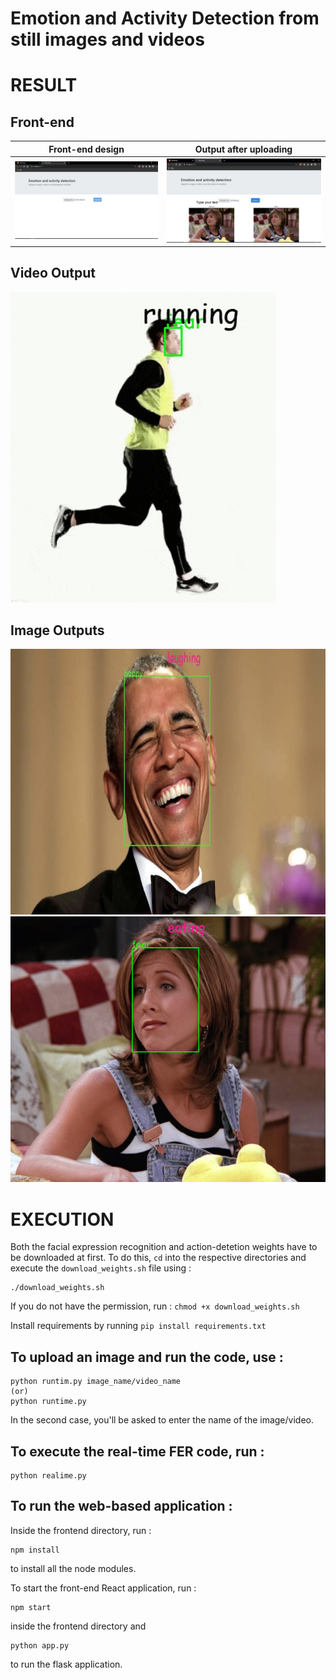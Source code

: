 # Emotion and Activity Detection from still images and videos

# RESULT

## Front-end 

Front-end design           |  Output after uploading
:-------------------------:|:-------------------------:
![](https://github.com/SurajSubramanian/Emotion-and-Activity-Detection/blob/main/images/frontend1.png)  |  ![](https://github.com/SurajSubramanian/Emotion-and-Activity-Detection/blob/main/images/frontend2.png)

## Video Output

<img src="https://github.com/SurajSubramanian/Emotion-and-Activity-Detection/blob/main/images/running(ouput)%20(3).gif" width="425"/>

## Image Outputs

<img src="https://github.com/SurajSubramanian/Emotion-and-Activity-Detection/blob/main/images/laughing.png" height = '425'/>

<img src="https://github.com/SurajSubramanian/Emotion-and-Activity-Detection/blob/main/images/emotion-activity.png" height="425"/>

# EXECUTION

Both the facial expression recognition and action-detetion weights have to be downloaded at first. To do this, `cd` into the respective directories and execute the `download_weights.sh` file using : 

```
./download_weights.sh
```

If you do not have the permission, run : `chmod +x download_weights.sh`

Install requirements by running `pip install requirements.txt`

## To upload an image and run the code, use :
```
python runtim.py image_name/video_name
(or)
python runtime.py
```

In the second case, you'll be asked to enter the name of the image/video.

## To execute the real-time FER code, run :

```
python realime.py
```

## To run the web-based application :

Inside the frontend directory, run :
```
npm install
```
to install all the node modules.

To start the front-end React application, run :
```
npm start
```
inside the frontend directory and 
```
python app.py
```
to run the flask application.
